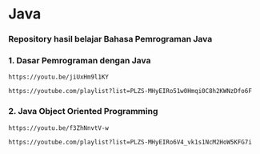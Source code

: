 # Java

### Repository hasil belajar Bahasa Pemrograman Java

### 1. Dasar Pemrograman dengan Java

```
https://youtu.be/jiUxHm9l1KY
```

```
https://youtube.com/playlist?list=PLZS-MHyEIRo51w0Hmqi0C8h2KWNzDfo6F
```

### 2. Java Object Oriented Programming

```
https://youtu.be/f3ZhNnvtV-w
```

```
https://youtube.com/playlist?list=PLZS-MHyEIRo6V4_vk1s1NcM2HoW5KFG7i
```
